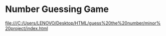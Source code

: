 # Number Guessing Game

<a href="file:///C:/Users/LENOVO/Desktop/HTML/guess%20the%20number/minor%20project/index.html" target="_blank">
  file:///C:/Users/LENOVO/Desktop/HTML/guess%20the%20number/minor%20project/index.html
</a>
